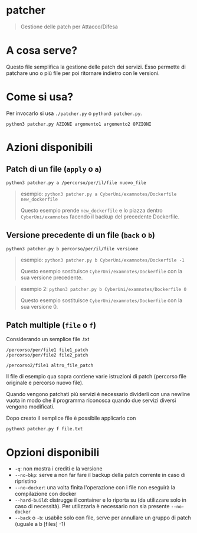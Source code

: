 # patcher
> Gestione delle patch per Attacco/Difesa

# A cosa serve?
Questo file semplifica la gestione delle patch dei servizi. Esso permette di patchare uno o più file per poi ritornare indietro con le versioni.

# Come si usa?
Per invocarlo si usa `./patcher.py` o `python3 patcher.py`.
```Shell
python3 patcher.py AZIONI argomento1 argomento2 OPZIONI
```

# Azioni disponibili
## Patch di un file (`apply` o `a`)
```Shell
python3 patcher.py a /percorso/per/il/file nuovo_file
```

> esempio: `python3 patcher.py a CyberUni/examnotes/Dockerfile new_dockerfile`
>
> Questo esempio prende `new_dockerfile` e lo piazza dentro `CyberUni/examnotes` facendo il backup del precedente Dockerfile.

## Versione precedente di un file (`back` o `b`)
```Shell
python3 patcher.py b percorso/per/il/file versione
```

> esempio: `python3 patcher.py b CyberUni/examnotes/Dockerfile -1`
>
> Questo esempio sostituisce `CyberUni/examnotes/Dockerfile` con la sua versione precedente.

> esempio 2: `python3 patcher.py b CyberUni/examnotes/Dockerfile 0`
>
> Questo esempio sostituisce `CyberUni/examnotes/Dockerfile` con la sua versione 0.

## Patch multiple (`file` o `f`)
Considerando un semplice file .txt
```Plaintext
/percorso/per/file1 file1_patch
/percorso/per/file2 file2_patch

/percorso2/file1 altro_file_patch
```

Il file di esempio qua sopra contiene varie istruzioni di patch (percorso file originale e percorso nuovo file).

Quando vengono patchati più servizi è necessario dividerli con una newline vuota in modo che il programma riconosca quando due servizi diversi vengono modificati.

Dopo creato il semplice file è possibile applicarlo con

```Shell
python3 patcher.py f file.txt
```

# Opzioni disponibili
* `-q`: non mostra i crediti e la versione
* `--no-bkp`: serve a non far fare il backup della patch corrente in caso di ripristino
* `--no-docker`: una volta finita l'operazione con i file non eseguirà la compilazione con docker
* `--hard-build`: distrugge il container e lo riporta su (da utilizzare solo in caso di necessità). Per utilizzarla è necessario non sia presente `--no-docker`
* `--back` o `-b`: usabile solo con file, serve per annullare un gruppo di patch (uguale a b \[files\] -1)
